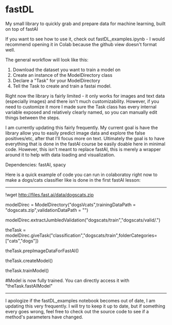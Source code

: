 # fastDL
My small library to quickly grab and prepare data for machine learning, built on top of fastAI

If you want to see how to use it, check out fastDL_examples.ipynb - I would recommend opening it in Colab because the github view doesn't format well.

The general workflow will look like this:
1) Download the dataset you want to train a model on
2) Create an instance of the ModelDirectory class
3) Declare a "Task" for your ModelDirectory
4) Tell the Task to create and train a fastai model.

Right now the library is fairly limited - it only works for images and text data (especially images) and there isn't much customizability.  However, if you need to customize it more I made sure the Task class has every internal variable exposed and relatively clearly named, so you can manually edit things between the steps.

I am currently updating this fairly frequently.  My current goal is have the library allow you to easily predict image data and explore the false positives/etc, after that I'll focus more on text.  Ultimately the goal is to have everything that is done in the fastAI course be easily doable here in minimal code.  However, this isn't meant to replace fastAI, this is merely a wrapper around it to help with data loading and visualization.

Dependencies: fastAI, spacy

Here is a quick example of code you can run in colaboratoy right now to make a dogs/cats classifier like is done in the first fastAI lesson:

----

!wget http://files.fast.ai/data/dogscats.zip

modelDirec = ModelDirectory("dogsVcats",trainingDataPath = "dogscats.zip",validationDataPath = "")

modelDirec.extractJumbledValidation("dogscats/train","dogscats/valid/.")

theTask = modelDirec.giveTask("classification","dogscats/train",folderCategories=["cats","dogs"])

theTask.prepImageDataForFastAI()

theTask.createModel()

theTask.trainModel()

#Model is now fully trained.  You can directly access it with "theTask.fastAIModel"

-----

I apologize if the fastDL_examples notebook becomes out of date, I am updating this very frequently.  I will try to keep it up to date, but if something every goes wrong, feel free to check out the source code to see if a method's parameters have changed.
